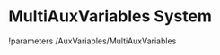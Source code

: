 <!-- MOOSE System Documentation Stub: Remove this when content is added. -->
# MultiAuxVariables System
!parameters /AuxVariables/MultiAuxVariables

